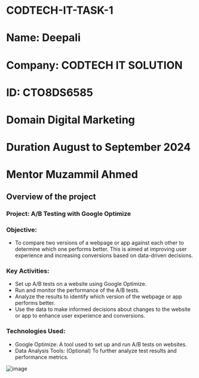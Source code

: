 # CODTECH-IT-TASK-1

# **Name:** Deepali
# **Company:** CODTECH IT SOLUTION
# **ID:** CTO8DS6585
# **Domain** Digital Marketing 
# **Duration** August to September 2024
# **Mentor** Muzammil Ahmed

 
## Overview of the project

### Project: A/B Testing with Google Optimize

### Objective:
- To compare two versions of a webpage or app against each other to determine which one performs better. This is aimed at improving user experience and increasing conversions based on data-driven decisions.

### Key Activities:
- Set up A/B tests on a website using Google Optimize.
- Run and monitor the performance of the A/B tests.
- Analyze the results to identify which version of the webpage or app performs better.
- Use the data to make informed decisions about changes to the website or app to enhance user experience and conversions.
### Technologies Used:
- Google Optimize: A tool used to set up and run A/B tests on websites.
- Data Analysis Tools: (Optional) To further analyze test results and performance metrics. 

![image](https://github.com/user-attachments/assets/9cdff074-8a1c-4d45-88ea-57c1d1b0b26c)



